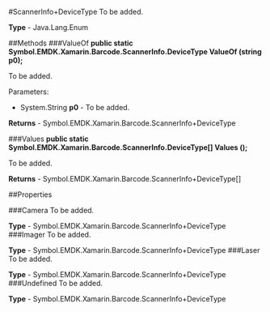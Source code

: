 #ScannerInfo+DeviceType
To be added.

**Type** - Java.Lang.Enum

##Methods
###ValueOf
**public static Symbol.EMDK.Xamarin.Barcode.ScannerInfo.DeviceType ValueOf (string p0);**

To be added.

Parameters: 

* System.String **p0** - To be added.

**Returns** - Symbol.EMDK.Xamarin.Barcode.ScannerInfo+DeviceType

###Values
**public static Symbol.EMDK.Xamarin.Barcode.ScannerInfo.DeviceType[] Values ();**

To be added.


**Returns** - Symbol.EMDK.Xamarin.Barcode.ScannerInfo+DeviceType[]

##Properties

###Camera
To be added.

**Type** - Symbol.EMDK.Xamarin.Barcode.ScannerInfo+DeviceType
###Imager
To be added.

**Type** - Symbol.EMDK.Xamarin.Barcode.ScannerInfo+DeviceType
###Laser
To be added.

**Type** - Symbol.EMDK.Xamarin.Barcode.ScannerInfo+DeviceType
###Undefined
To be added.

**Type** - Symbol.EMDK.Xamarin.Barcode.ScannerInfo+DeviceType


